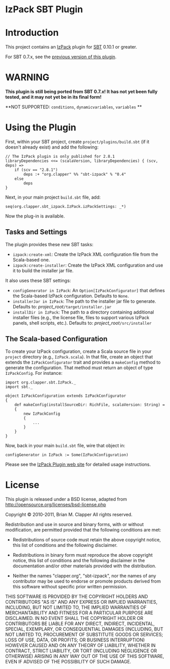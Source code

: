 IzPack SBT Plugin
=================

# Introduction

This project contains an [IzPack][izpack] plugin for [SBT][sbt] 0.10.1 or
greater.

For SBT 0.7.x, see the [previous version of this plugin][].

[sbt]: https://github.com/harrah/xsbt/
[izpack]: http://izpack.org/

[previous version of this plugin]: http://software.clapper.org/sbt-plugins/izpack.html

# WARNING

**This plugin is still being ported from SBT 0.7.x! It has not yet been
fully tested, and it may not yet be in its final form!**

**NOT SUPPORTED: `conditions`, `dynamicvariables`, `variables` **

# Using the Plugin

First, within your SBT project, create `project/plugins/build.sbt` (if it
doesn't already exist) and add the following:

    // The IzPack plugin is only published for 2.8.1
    libraryDependencies <<= (scalaVersion, libraryDependencies) { (scv, deps) =>
        if (scv == "2.8.1")
            deps :+ "org.clapper" %% "sbt-izpack" % "0.4"
        else
            deps
    }

Next, in your main project `build.sbt` file, add:

    seq(org.clapper.sbt_izpack.IzPack.izPackSettings: _*)

Now the plug-in is available.

## Tasks and Settings

The plugin provides these new SBT tasks:

* `izpack:create-xml`: Create the IzPack XML configuration file from the
  Scala-based one.
* `izpack:create-installer`: Create the IzPack XML configuration and use it
  to build the installer jar file.

It also uses these SBT settings:

* `configGenerator in IzPack`: An `Option[IzPackConfigurator]` that defines
  the Scala-based IzPack configuration. Defaults to `None`.
* `installerJar in IzPack`: The path to the installer jar file to generate.
  Defaults to: *project_root*`/target/installer.jar`
* `installDir in IzPack`: The path to a directory containing additional
  installer files (e.g., the license file, files to support various IzPack
  panels, shell scripts, etc.). Defaults to: *project_root*`/src/installer`

## The Scala-based Configuration

To create your IzPack configuration, create a Scala source file in your
`project` directory (e.g., `IzPack.scala`). In that file, create an object
that extends the `IzPackConfigurator` trait and provides a `makeConfig`
method to generate the configuration. That method must return an object of
type `IzPackConfig`. For instance:

    import org.clapper.sbt.IzPack._
    import sbt._

    object IzPackConfiguration extends IzPackConfigurator
    {
        def makeConfig(installSourceDir: RichFile, scalaVersion: String) =
        {
            new IzPackConfig
            {
                ...
            }
        }
    }

Now, back in your main `build.sbt` file, wire that object in:

    configGenerator in IzPack := Some(IzPackConfiguration)

Please see the [IzPack Plugin web site][] for detailed usage instructions.

[IzPack Plugin web site]: http://software.clapper.org/sbt-izpack/

# License

This plugin is released under a BSD license, adapted from
<http://opensource.org/licenses/bsd-license.php>

Copyright &copy; 2010-2011, Brian M. Clapper
All rights reserved.

Redistribution and use in source and binary forms, with or without
modification, are permitted provided that the following conditions are
met:

* Redistributions of source code must retain the above copyright notice,
  this list of conditions and the following disclaimer.

* Redistributions in binary form must reproduce the above copyright
  notice, this list of conditions and the following disclaimer in the
  documentation and/or other materials provided with the distribution.

* Neither the names "clapper.org", "sbt-izpack", nor the names of any
  contributor may be used to endorse or promote products derived from this
  software without specific prior written permission.

THIS SOFTWARE IS PROVIDED BY THE COPYRIGHT HOLDERS AND CONTRIBUTORS "AS
IS" AND ANY EXPRESS OR IMPLIED WARRANTIES, INCLUDING, BUT NOT LIMITED TO,
THE IMPLIED WARRANTIES OF MERCHANTABILITY AND FITNESS FOR A PARTICULAR
PURPOSE ARE DISCLAIMED. IN NO EVENT SHALL THE COPYRIGHT HOLDER OR
CONTRIBUTORS BE LIABLE FOR ANY DIRECT, INDIRECT, INCIDENTAL, SPECIAL,
EXEMPLARY, OR CONSEQUENTIAL DAMAGES (INCLUDING, BUT NOT LIMITED TO,
PROCUREMENT OF SUBSTITUTE GOODS OR SERVICES; LOSS OF USE, DATA, OR
PROFITS; OR BUSINESS INTERRUPTION) HOWEVER CAUSED AND ON ANY THEORY OF
LIABILITY, WHETHER IN CONTRACT, STRICT LIABILITY, OR TORT (INCLUDING
NEGLIGENCE OR OTHERWISE) ARISING IN ANY WAY OUT OF THE USE OF THIS
SOFTWARE, EVEN IF ADVISED OF THE POSSIBILITY OF SUCH DAMAGE.
